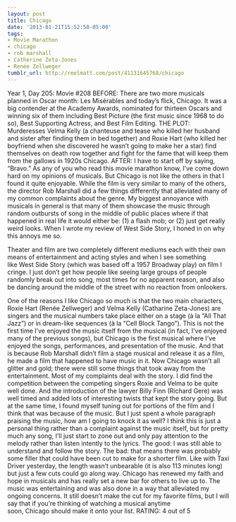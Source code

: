 ```yaml
---
layout: post
title: Chicago
date: '2013-01-21T15:52:50-05:00'
tags:
- Movie Marathon
- chicago
- rob marshall
- Catherine Zeta-Jones
- Renée Zellweger
tumblr_url: http://reelmatt.com/post/41131645768/chicago
---
```

Year 1, Day 205: Movie #208
BEFORE: There are two more musicals planned in Oscar month: Les Misérables and today’s flick, Chicago. It was a big contender at the Academy Awards, nominated for thirteen Oscars and winning six of them including Best Picture (the first music since 1968 to do so), Best Supporting Actress, and Best Film Editing.
THE PLOT: Murderesses Velma Kelly (a chanteuse and tease who killed her husband and sister after finding them in bed together) and Roxie Hart (who killed her boyfriend when she discovered he wasn’t going to make her a star) find themselves on death row together and fight for the fame that will keep them from the gallows in 1920s Chicago.
AFTER: I have to start off by saying, “Bravo.” As any of you who read this movie marathon know, I’ve come down hard on my opinions of musicals. But Chicago is not like the others in that I found it quite enjoyable. While the film is very similar to many of the others, the director Rob Marshall did a few things differently that alleviated many of my common complaints about the genre.
My biggest annoyance with musicals in general is that many of them showcase the music through random outbursts of song in the middle of public places where if that happened in real life it would either be: (1) a flash mob; or (2) just get really weird looks. When I wrote my review of West Side Story, I honed in on why this annoys me so.

Theater and film are two completely different mediums each with their own means of entertainment and acting styles and when I see something like West Side Story (which was based off a 1957 Broadway play) on film I cringe. I just don’t get how people like seeing large groups of people randomly break out into song, most times for no apparent reason, and also be dancing around the middle of the street with no reaction from onlookers.

One of the reasons I like Chicago so much is that the two main characters, Roxie Hart (Renée Zellweger) and Velma Kelly (Catharine Zeta-Jones) are singers and the musical numbers take place either on a stage (à la “All That Jazz”) or in dream-like sequences (à la “Cell Block Tango”). This is not the first time I’ve enjoyed the music itself from the musical (in fact, I’ve enjoyed many of the previous songs), but Chicago is the first musical where I’ve enjoyed the songs, performances, and presentation of the music. And that is because Rob Marshall didn’t film a stage musical and release it as a film, he made a film that happened to have music in it.
Now Chicago wasn’t all glitter and gold; there were still some things that took away from the entertainment. Most of my complaints deal with the story. I did find the competition between the competing singers Roxie and Velma to be quite well done. And the introduction of the lawyer Billy Finn (Richard Gere) was well timed and added lots of interesting twists that kept the story going. But at the same time, I found myself tuning out for portions of the film and I think that was because of the music. But I just spent a whole paragraph praising the music, how am I going to knock it as well? I think this is just a personal thing rather than a complaint against the music itself, but for pretty much any song, I’ll just start to zone out and only pay attention to the melody rather than listen intently to the lyrics. The good: I was still able to understand and follow the story. The bad: that means there was probably some filler that could have been cut to make for a shorter film. Like with Taxi Driver yesterday, the length wasn’t unbearable (it is also 113 minutes long) but just a few cuts could go along way.
Chicago has renewed my faith and hope in musicals and has really set a new bar for others to live up to. The music was entertaining and was also done in a way that alleviated my ongoing concerns. It still doesn’t make the cut for my favorite films, but I will say that if you’re thinking of watching a musical anytime soon, Chicago should make it onto your list.
RATING: 4 out of 5
